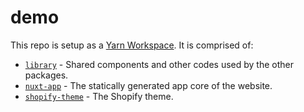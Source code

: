 # demo

This repo is setup as a [Yarn Workspace](https://classic.yarnpkg.com/en/docs/workspaces/).  It is comprised of:

- [`library`](./library) - Shared components and other codes used by the other packages.
- [`nuxt-app`](./nuxt-app) - The statically generated app core of the website.
- [`shopify-theme`](./shopify-theme) - The Shopify theme.
